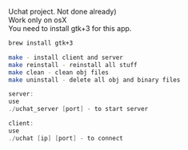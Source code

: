 Uchat project. Not done already)<br>
Work only on osX<br>
You need to install gtk+3 for this app.<br>

````bash
brew install gtk+3

make - install client and server
make reinstall - reinstall all stuff
make clean - clean obj files
make uninstall - delete all obj and binary files
````

````c
server:
use
./uchat_server [port] - to start server
````

````c
client:
use
./uchat [ip] [port] - to connect
````
